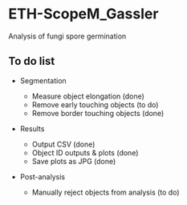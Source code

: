 # ETH-ScopeM_Gassler
Analysis of fungi spore germination

## To do list
- Segmentation
    - Measure object elongation (done)
    - Remove early touching objects (to do)
    - Remove border touching objects (done)

- Results
    - Output CSV (done)
    - Object ID outputs & plots (done)
    - Save plots as JPG (done)

- Post-analysis
    - Manually reject objects from analysis (to do)

